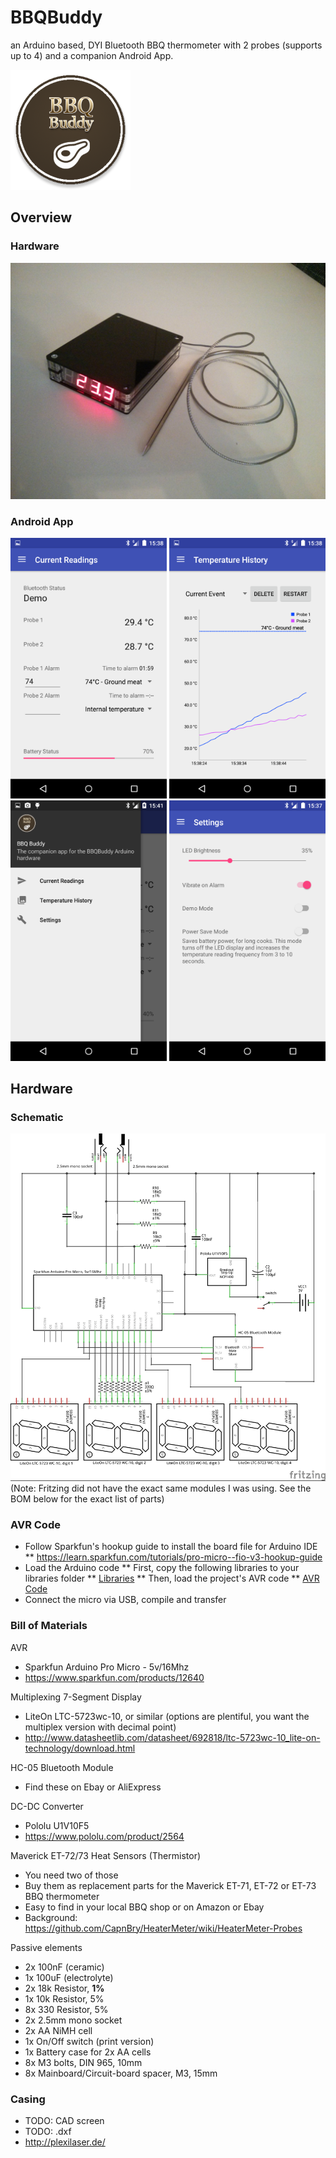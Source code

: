 # BBQBuddy
an Arduino based, DYI Bluetooth BBQ thermometer with 2 probes (supports up to 4) and a companion Android App.

<img src="/app/src/main/res/mipmap-xxxhdpi/bbq.png">

## Overview
### Hardware
<img src="/Media/casing.jpg">

### Android App
<img src="/Media/current.png" width="250">
<img src="/Media/graph_portrait.png" width="250">
<img src="/Media/menu.png" width="250">
<img src="/Media/settings.png" width="250">

## Hardware 
### Schematic
<img src="/Media/bbqbuddy_schematic.jpg">
(Note: Fritzing did not have the exact same modules I was using. See the BOM below for the exact list of parts)

### AVR Code
* Follow Sparkfun's hookup guide to install the board file for Arduino IDE
** https://learn.sparkfun.com/tutorials/pro-micro--fio-v3-hookup-guide
* Load the Arduino code
** First, copy the following libraries to your libraries folder
** [Libraries](/Arduino/libraries)
** Then, load the project's AVR code
** [AVR Code](/Arduino/bbqbuddy.ino)
* Connect the micro via USB, compile and transfer

### Bill of Materials
AVR
* Sparkfun Arduino Pro Micro - 5v/16Mhz
* https://www.sparkfun.com/products/12640

Multiplexing 7-Segment Display
* LiteOn LTC-5723wc-10, or similar (options are plentiful, you want the multiplex version with decimal point)
* http://www.datasheetlib.com/datasheet/692818/ltc-5723wc-10_lite-on-technology/download.html

HC-05 Bluetooth Module
* Find these on Ebay or AliExpress

DC-DC Converter
* Pololu U1V10F5
* https://www.pololu.com/product/2564

Maverick ET-72/73 Heat Sensors (Thermistor)
* You need two of those
* Buy them as replacement parts for the Maverick ET-71, ET-72 or ET-73 BBQ thermometer
* Easy to find in your local BBQ shop or on Amazon or Ebay
* Background: https://github.com/CapnBry/HeaterMeter/wiki/HeaterMeter-Probes

Passive elements
* 2x 100nF (ceramic)
* 1x 100uF (electrolyte)
* 2x 18k Resistor, **1%**
* 1x 10k Resistor, 5%
* 8x 330 Resistor, 5%
* 2x 2.5mm mono socket
* 2x AA NiMH cell
* 1x On/Off switch (print version)
* 1x Battery case for 2x AA cells
* 8x M3 bolts, DIN 965, 10mm
* 8x Mainboard/Circuit-board spacer, M3, 15mm

### Casing
* TODO: CAD screen
* TODO: .dxf
* http://plexilaser.de/

